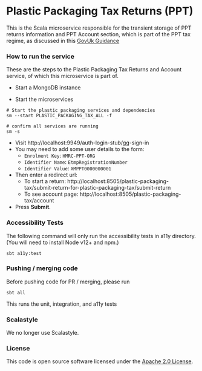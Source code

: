# Plastic Packaging Tax Returns (PPT)

This is the Scala microservice responsible for the transient storage of PPT returns information and PPT Account section,
which is part of the PPT tax regime, as discussed in this [GovUk Guidance](https://www.gov.uk/government/publications/introduction-of-plastic-packaging-tax/plastic-packaging-tax)

### How to run the service

These are the steps to the Plastic Packaging Tax Returns and Account service, of which this microservice is part of.

* Start a MongoDB instance

* Start the microservices

```
# Start the plastic packaging services and dependencies
sm --start PLASTIC_PACKAGING_TAX_ALL -f

# confirm all services are running
sm -s
```

* Visit http://localhost:9949/auth-login-stub/gg-sign-in
* You may need to add some user details to the form:
  * `Enrolment Key`: `HMRC-PPT-ORG`
  * `Identifier Name`: `EtmpRegistrationNumber`
  * `Identifier Value`: `XMPPT0000000001`
* Then enter a redirect url:
  * To start a return: http://localhost:8505/plastic-packaging-tax/submit-return-for-plastic-packaging-tax/submit-return 
  * To see account page: http://localhost:8505/plastic-packaging-tax/account 
* Press **Submit**.

### Accessibility Tests

The following command will only run the accessibility tests in a11y directory.
(You will need to install Node v12+ and npm.)
```
sbt a11y:test
```

### Pushing / merging code

Before pushing code for PR / merging, please run
```
sbt all
```
This runs the unit, integration, and a11y tests

### Scalastyle

We no longer use Scalastyle.

### License

This code is open source software licensed under the [Apache 2.0 License]("http://www.apache.org/licenses/LICENSE-2.0.html").

